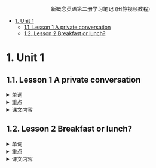 <p style="text-align: center;"> 新概念英语第二册学习笔记 (田静视频教程)</p>

- [1. Unit 1](#1-unit-1)
  - [1.1. Lesson 1 A private conversation](#11-lesson-1-a-private-conversation)
  - [1.2. Lesson 2 Breakfast or lunch?](#12-lesson-2-breakfast-or-lunch)


# 1. Unit 1
## 1.1. Lesson 1 A private conversation
<details><summary>单词</summary>
<div>

- private (adj.):
  - ex:a private conversation
  - ex:a private shool/car

  - privacy (n.)
  - public (adj.)

- theatre (n.):
  - ex:go to the theatre
- seat (n.)
- angry (adj.):形容词修饰名词
- angrily (adv.)：副词修饰动词，形容词，副词，句子
  - ex:The angry boy shouted angrily.

- loudly (adv.)
- loud (adj.)
- rudely (adv.)
- rude (adj.)
- attention (n.)
  - pay attention to sb./sth.
  - ex:We pay attention to the new words.
- attention (n.)
  - ex:May I have your attention, please?
  - attract/catch/draw one's attention:吸引注意
- bear (v.)
- business (n.)
- turn round = turn around

</div>
</details>

<details><summary>重点</summary>
<div>

简单陈述句：
- 什么是：用来陈述描述一件事的句子。
- 为什么学：一切句子的基础。

简单陈述句构成-核心：
- (n. + v.)
- 主语 + 谓语

简单陈述句构成-语序：
- The pliceman arrested the thief.
- The thief arrested the policeman.

简单陈述句变化：
- 时态变化
- 形容词副词修饰
- 介词短语补充说明

简单陈述句变化-谓语动词的变化：
- 陈述一件事情当中只能包含一个谓语动词（可以由多个词组成）。
- 时态，语态，情态，否定

简单陈述句的分类：
- **主谓**：They meet. vi.不及物（不涉及到对象）
- **主谓宾**：I love you. vt.及物
- 主谓双宾：I tell you a secret.
- 主谓宾补：I find you interesting.
- **主系表**：You are beautiful. 系动词（起到联系的作用）
  - be(单独出现的时候)
  - get, becoume, turn, go, grow(满足表示“变得”的意思时候)
  - look, sound, smell, taste, feel(“看起来/听起来/闻起来/品尝起来/感觉起来”的意思时候)

</div>
</details>

<details><summary>课文内容</summary>
<div>

```
Last week I went to the theatre. I had a very good seat. The play was very interesting. I did not enjoy it. A young man and a young woman were sitting behind me. They were talking loudly. I got very angry. I could not hear the actors. I turned round. I looked at the man and the woman angrily. They did not pay any attention. In the end, I could not bear it. I turned round again. 'I can't hear a word!' I said angrily.
   'It's none of your business,' the young man said rudely.'This is a private conversation!'
```
</div>
</details>

## 1.2. Lesson 2 Breakfast or lunch?
<details><summary>单词</summary><div>
- until (prep.)直到
- outside (adv.):外面
  - inside, upside, upside down
- ring (v.) 响 (n.) 环
  - ring, sing, drink, swim, begin
- repeat (v.) 重复
  - retell, rewrite, rediscover, rebroadcast重播
</div></details>


<details><summary>重点</summary><div>
- 什么是时态：描述时间和状态
- 如何体现：谓语动词的变化
- 多少种：16

- 一般现在时
  - I tell you a secret.
  - He tells you a secret.
  - Your friend tells you a secret.
  - We have the English class every day.
  - I never get up early on Sundays.
  - I sometimes stay in bed until lunchtime.
  - He often gets up late.
  - always, usually, frequently, often, sometimes, seldom, rarely, hardly, never...
  - I am a teacher.
  - It is one o'clock.
  - The earth is round.
  - The earth moves around the sun.
  - Practice makes perfect.
- 现在进行时
  - I am having breakfast now.
  - J.K. Rowling is writing another book this year.
  - I am coming to see you.
  - We are arriving at ...
  - The old man is dying.
  - It was Sunday.
  - It is a terrible day! --> What a terrible day it is! --> What a day it is！ --> What a day!
  - This is a wonderful world. -> What a wonderful world (this is)!
  - It is a surprise. -> What a surprise it is!
- vs.
  - I am looking out of my window.
  - I can see some children in the street.
  - The children are playing football.
  - They always play football in the street.
  - Now a little boy is kicking the ball.
  - Another boy is running after him but he can't catch him.
- 抽象
  - It was Sunday.
  - It was dark outside.
  - It was my aunt Lucy.
</div></details>

<details><summary>课文内容</summary><div>

```
It was Sunday. I never get up early on Sundays. I sometimes stay in bed until lunchtime. Last Sunday I got up very late. I looked out of the window. It was dark outside. 'What a day!' I thought. 'It's raining again.' Just then, the telephone rang. It was my aunt Lucy. 'I've just arrived by train,' she said. I'm coming to see you.'
	'But I'm still having breakfast,' I said.
	'What are you doing?' she asked.
	'I'm having breakfast,' I repeated. 
	'Dear me,' she said. ' Do you always get up so late? It's one o'clock!'
```

</div></details>

 
